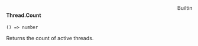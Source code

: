 <div style="float:right"><span class="builtin">Builtin</span></div>

#### Thread.Count

``` suneido
() => number
```

Returns the count of active threads.